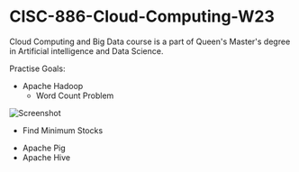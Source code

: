 # CISC-886-Cloud-Computing-W23

Cloud Computing and Big Data course is a part of Queen's Master's degree in Artificial intelligence and Data Science.

Practise Goals:

- Apache Hadoop
  * Word Count Problem 

![Screenshot](MR.png)

  * Find Minimum Stocks 

- Apache Pig
- Apache Hive

